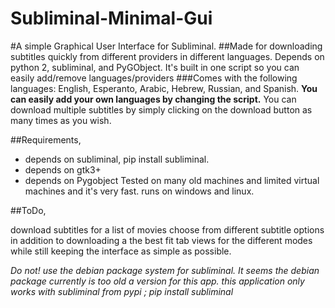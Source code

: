 # Subliminal-Minimal-Gui

#A simple Graphical User Interface for Subliminal.
##Made for downloading subtitles quickly from different providers in different languages.
Depends on python 2, subliminal, and PyGObject.
It's built in one script so you can easily add/remove languages/providers
###Comes with the following languages:
English, Esperanto, Arabic, Hebrew, Russian, and Spanish.
**You can easily add your own languages by changing the script.**
You can download multiple subtitles by simply clicking on the download button as many times as you wish.

##Requirements,
- depends on subliminal, pip install subliminal.
- depends on gtk3+
- depends on Pygobject
Tested on many old machines and limited virtual machines and it's very fast.
runs on windows and linux.



##ToDo,

download subtitles for a list of movies
choose from different subtitle options in addition to downloading a the best fit
tab views for the different modes while still keeping the interface as simple as possible.

*Do not! use the debian package system for subliminal. It seems the debian package currently is too old a version for this app. this application only works with subliminal from pypi ; pip install subliminal*
